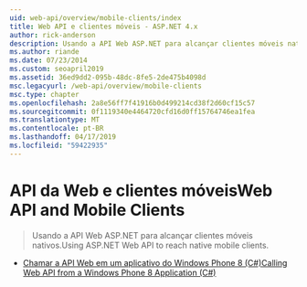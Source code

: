```yaml
---
uid: web-api/overview/mobile-clients/index
title: Web API e clientes móveis - ASP.NET 4.x
author: rick-anderson
description: Usando a API Web ASP.NET para alcançar clientes móveis nativos.
ms.author: riande
ms.date: 07/23/2014
ms.custom: seoapril2019
ms.assetid: 36ed9dd2-095b-48dc-8fe5-2de475b4098d
msc.legacyurl: /web-api/overview/mobile-clients
msc.type: chapter
ms.openlocfilehash: 2a8e56ff7f41916b0d499214cd38f2d60cf15c57
ms.sourcegitcommit: 0f1119340e4464720cfd16d0ff15764746ea1fea
ms.translationtype: MT
ms.contentlocale: pt-BR
ms.lasthandoff: 04/17/2019
ms.locfileid: "59422935"
---
```

# <a name="web-api-and-mobile-clients"></a><span data-ttu-id="c16dc-103">API da Web e clientes móveis</span><span class="sxs-lookup"><span data-stu-id="c16dc-103">Web API and Mobile Clients</span></span>

> <span data-ttu-id="c16dc-104">Usando a API Web ASP.NET para alcançar clientes móveis nativos.</span><span class="sxs-lookup"><span data-stu-id="c16dc-104">Using ASP.NET Web API to reach native mobile clients.</span></span>


- [<span data-ttu-id="c16dc-105">Chamar a API Web em um aplicativo do Windows Phone 8 (C#)</span><span class="sxs-lookup"><span data-stu-id="c16dc-105">Calling Web API from a Windows Phone 8 Application (C#)</span></span>](calling-web-api-from-a-windows-phone-8-application.md)
